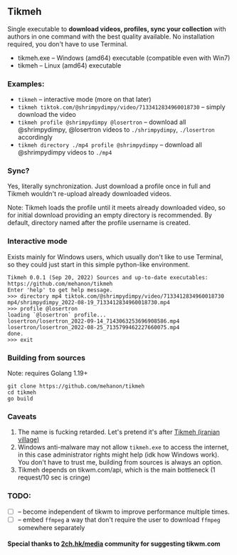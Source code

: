 ## Tikmeh

Single executable to **download videos, profiles, sync your collection** with authors in one command with the best
quality available.
No installation required, you don't have to use Terminal.

- tikmeh.exe – Windows (amd64) executable (compatible even with Win7)
- tikmeh – Linux (amd64) executable

### Examples:

- `tikmeh`  – interactive mode (more on that later)
- `tikmeh tiktok.com/@shrimpydimpy/video/7133412834960018730`  – simply download the video
- `tikmeh profile @shrimpydimpy @losertron`                    – download all @shrimpydimpy, @losertron
  videos to `./shrimpydimpy`, `./losertron` accordingly
- `tikmeh directory ./mp4 profile @shrimpydimpy`            – download all @shrimpydimpy videos to `./mp4`

### Sync?

Yes, literally synchronization. Just download a profile once in full and Tikmeh wouldn't re-upload already downloaded
videos.  

Note: Tikmeh loads the profile until it meets already downloaded video, so for initial download providing an empty
directory is recommended.
By default, directory named after the profile username is created.

### Interactive mode

Exists mainly for Windows users, which usually don't like to use Terminal, so they could just start in this
simple python-like environment.

```
Tikmeh 0.0.1 (Sep 20, 2022) Sources and up-to-date executables: https://github.com/mehanon/tikmeh
Enter 'help' to get help message.
>>> directory mp4 tiktok.com/@shrimpydimpy/video/7133412834960018730
mp4/shrimpydimpy_2022-08-19_7133412834960018730.mp4
>>> profile @losertron
loading `@losertron` profile...
losertron/losertron_2022-09-14_7143063253696908586.mp4
losertron/losertron_2022-08-25_7135799462227660075.mp4
done.
>>> exit
```

### Building from sources

Note: requires Golang 1.19+

```shell
git clone https://github.com/mehanon/tikmeh
cd tikmeh
go build
```

### Caveats

1. The name is fucking retarded. Let's pretend it's
   after [Tikmeh (iranian village)](https://en.wikipedia.org/wiki/Tikmeh_Kord)
2. Windows anti-malware may not allow `tikmeh.exe` to access the internet, in this case administrator rights might help (idk how Windows work). 
You don't have to trust me, building from sources is always an option.  
3. Tikmeh depends on tikwm.com/api, which is the main bottleneck (1 request/10 sec is cringe)

### TODO:

- [ ] – become independent of tikwm to improve performance multiple times.
- [ ] – embed `ffmpeg` a way that don't require the user to download `ffmpeg` somewhere separately  

#### Special thanks to [2ch.hk/media](2ch.hk/media) community for suggesting tikwm.com